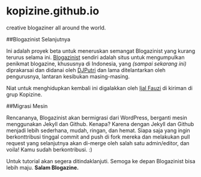 kopizine.github.io
==================

creative blogaziner all around the world.


##Blogazinist Selanjutnya

Ini adalah proyek beta untuk meneruskan semangat Blogazinist yang kurang terurus selama ini. [Blogazinist][1] sendiri adalah situs untuk mengumpulkan penikmat blogazine, khususnya di Indonesia, yang <i>(sampai sekarang ini)</i> diprakarsai dan didanai oleh [DJPutri][2] dan lama ditelantarkan oleh pengurusnya, lantaran kesibukan masing-masing.

Niat untuk menghidupkan kembali ini digalakkan oleh [Ijal Fauzi][3] di kiriman di grup Kopizine.

##Migrasi Mesin

Rencananya, Blogazinist akan bermigrasi dari WordPress, berganti mesin menggunakan Jekyll dan Github. Kenapa? Karena dengan Jekyll dan Github menjadi lebih sederhana, mudah, ringan, dan hemat. Siapa saja yang ingin berkonttribusi tinggal commit and push di fork mereka dan melakukan pull request yang selanjutnya akan di-merge oleh salah satu admin/editor, dan voila! Kamu sudah berkontribusi. :)

Untuk tutorial akan segera ditindaklanjuti. Semoga ke depan Blogazinist bisa lebih maju. <b>Salam Blogazine.</b>

[1]: http://blogazinist.com/       "Blogazinist"
[2]: https://twitter.com/DJPutri   "DJPutri"
[3]: https://twitter.com/ijalfauzi "Ijal Fauzi"